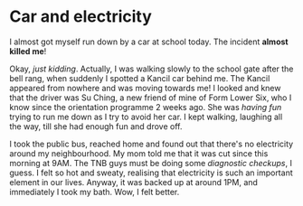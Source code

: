 Car and electricity
===

I almost got myself run down by a car at school today. The incident **almost killed me**!

Okay, *just kidding*. Actually, I was walking slowly to the school gate after the bell rang, when suddenly I spotted a Kancil car behind me. The Kancil appeared from nowhere and was moving towards me! I looked and knew that the driver was Su Ching, a new friend of mine of Form Lower Six, who I know since the orientation programme 2 weeks ago. She was *having fun* trying to run me down as I try to avoid her car. I kept walking, laughing all the way, till she had enough fun and drove off.

I took the public bus, reached home and found out that there's no electricity around my neighbourhood. My mom told me that it was cut since this morning at 9AM. The TNB guys must be doing some *diagnostic checkups*, I guess. I felt so hot and sweaty, realising that electricity is such an important element in our lives. Anyway, it was backed up at around 1PM, and immediately I took my bath. Wow, I felt better.